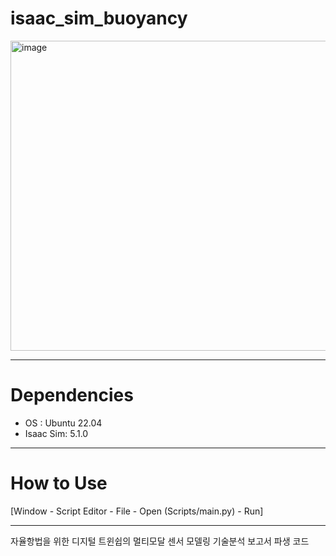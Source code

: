 # isaac_sim_buoyancy

<img width="898" height="496" alt="image" src="https://github.com/user-attachments/assets/30905cd6-6ecb-48ff-9f95-98ede41dd594" />


---
# Dependencies

- OS : Ubuntu 22.04
- Isaac Sim: 5.1.0

---

# How to Use

[Window - Script Editor - File - Open (Scripts/main.py) - Run]

---

자율항법을 위한 디지털 트윈쉽의 멀티모달 센서 모델링 기술분석 보고서 파생 코드
